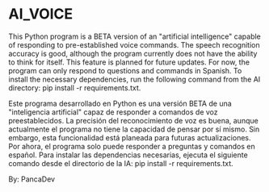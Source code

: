 # AI_VOICE

This Python program is a BETA version of an "artificial intelligence" capable of responding to pre-established voice commands. The speech recognition accuracy is good, although the program currently does not have the ability to think for itself. This feature is planned for future updates. For now, the program can only respond to questions and commands in Spanish. To install the necessary dependencies, run the following command from the AI directory: pip install -r requirements.txt.

Este programa desarrollado en Python es una versión BETA de una "inteligencia artificial" capaz de responder a comandos de voz preestablecidos. La precisión del reconocimiento de voz es buena, aunque actualmente el programa no tiene la capacidad de pensar por sí mismo. Sin embargo, esta funcionalidad está planeada para futuras actualizaciones. Por ahora, el programa solo puede responder a preguntas y comandos en español. Para instalar las dependencias necesarias, ejecuta el siguiente comando desde el directorio de la IA: pip install -r requirements.txt.

By: PancaDev
